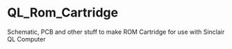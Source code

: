 # QL_Rom_Cartridge
Schematic, PCB and other stuff to make ROM Cartridge for use with Sinclair QL Computer 
